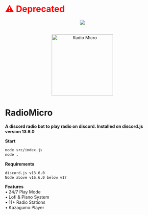 <h1 style="color:red;">⚠ Deprecated</h1>
<center><img src="https://capsule-render.vercel.app/api?type=waving&color=gradient&height=200&section=header&text=RadioMicro&fontSize=80&fontAlignY=35&animation=twinkling&fontColor=gradient" /></center>


<!-- PROJECT LOGO -->
<br />
<p align="center">
  <a href="https://github.com/AdityaOP2008/RadioMicro">
    <img src="https://media.discordapp.net/attachments/980721538141675541/981146682366500884/20220526_165322-min-modified.png" alt="Radio Micro" width="200" height="200">
  </a>

# RadioMicro
__A discord radio bot to play radio on discord. Installed on discord.js version 13.6.0__

**Start**
```md
node src/index.js
node .
```

**Requirements**
```md
discord.js v13.6.0
Node above v16.6.0 below v17
```

**Features**<br>
• 24/7 Play Mode<br>
• Lofi & Piano System<br>
• 11+ Radio Stations<br>
• Kazagumo Player<br>

